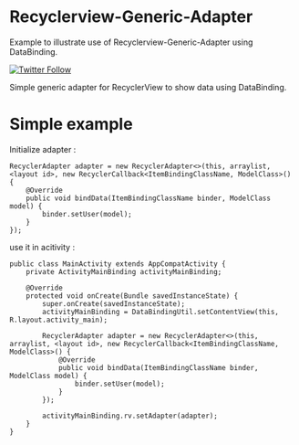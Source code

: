 # Recyclerview-Generic-Adapter

Example to illustrate use of Recyclerview-Generic-Adapter using DataBinding.

[![Twitter Follow](https://img.shields.io/twitter/follow/shields_io.svg?style=social&label=Follow&maxAge=2592000)](https://twitter.com/ravi_rupareliya)

Simple generic adapter for RecyclerView to show data using DataBinding.

# Simple example

Initialize adapter :

    RecyclerAdapter adapter = new RecyclerAdapter<>(this, arraylist, <layout id>, new RecyclerCallback<ItemBindingClassName, ModelClass>() {
        @Override
        public void bindData(ItemBindingClassName binder, ModelClass model) {
            binder.setUser(model);
        }
    });
    
use it in acitivity :

   
    public class MainActivity extends AppCompatActivity {
        private ActivityMainBinding activityMainBinding;
        
        @Override
        protected void onCreate(Bundle savedInstanceState) {
            super.onCreate(savedInstanceState);
            activityMainBinding = DataBindingUtil.setContentView(this, R.layout.activity_main);
            
            RecyclerAdapter adapter = new RecyclerAdapter<>(this, arraylist, <layout id>, new RecyclerCallback<ItemBindingClassName, ModelClass>() {
                @Override
                public void bindData(ItemBindingClassName binder, ModelClass model) {
                    binder.setUser(model);
                }
            });
            
            activityMainBinding.rv.setAdapter(adapter);
        }
    }
